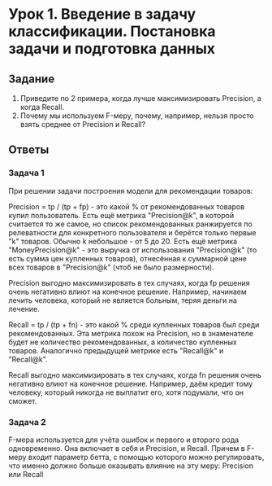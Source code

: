 # Урок 1. Введение в задачу классификации. Постановка задачи и подготовка данных

## Задание

1. Приведите по 2 примера, когда лучше максимизировать Precision, а когда Recall.
2. Почему мы используем F-меру, почему, например, нельзя просто взять среднее от Precision и Recall?

## Ответы

### Задача 1

При решении задачи построения модели для рекомендации товаров:

Precision = tp / (tp + fp) - это какой % от рекомендованных товаров купил пользователь. Есть ещё метрика "Precision@k", в которой
считается то же самое, но список рекомендованных ранжируется по релеватности для конкретного пользователя
и берётся только первые "k" товаров. Обычно k небольшое - от 5 до 20. Есть ещё метрика "MoneyPrecision@k" -
это выручка от использования "Precision@k" (то есть сумма цен купленных товаров), отнесённая к
суммарной цене всех товаров в "Precision@k" (чтоб не было размерности).

Precision выгодно максимизировать в тех случаях, когда fp решения очень негативно влиют на конечное решение.
Например, начинаем лечить человека, который не является больным, теряя деньги на лечение.

Recall = tp / (tp + fn) - это какой % среди купленных товаров был среди рекомендованных. Эта метрика похож на Precision,
но в знаменателе будет не количество рекомендованных, а количество купленных товаров. Аналогично предыдущей
метрике есть "Recall@k" и "Recall@k".

Recall выгодно максимизировать в тех случаях, когда fn решения очень негативно влиют на конечное решение.
Например, даём кредит тому человеку, который никогда не выплатит его, хотя подумали, что он сможет.

### Задача 2

F-мера используется для учёта ошибок и первого и второго рода одновременно. Она включает в себя и Precision, и Recall.
Причем в F-меру входит параметр бетта, с помощью которого можно регулировать, что именно должно больше
оказывать влияние на эту меру: Precision или Recall
